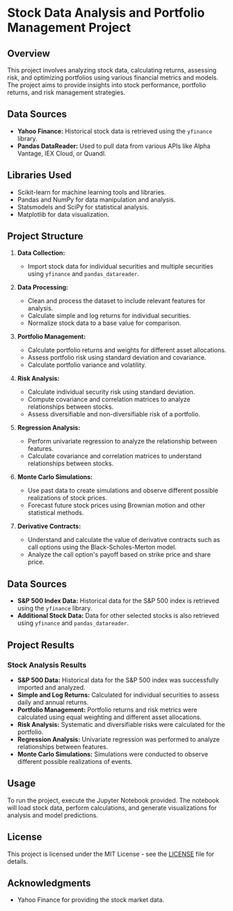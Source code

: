 # Stock Data Analysis and Portfolio Management Project

## Overview

This project involves analyzing stock data, calculating returns, assessing risk, and optimizing portfolios using various financial metrics and models. The project aims to provide insights into stock performance, portfolio returns, and risk management strategies.

## Data Sources

- **Yahoo Finance:** Historical stock data is retrieved using the `yfinance` library.
- **Pandas DataReader:** Used to pull data from various APIs like Alpha Vantage, IEX Cloud, or Quandl.

## Libraries Used
- Scikit-learn for machine learning tools and libraries.
- Pandas and NumPy for data manipulation and analysis.
- Statsmodels and SciPy for statistical analysis.
- Matplotlib for data visualization.

## Project Structure

1. **Data Collection:**
   - Import stock data for individual securities and multiple securities using `yfinance` and `pandas_datareader`.

2. **Data Processing:**
   - Clean and process the dataset to include relevant features for analysis.
   - Calculate simple and log returns for individual securities.
   - Normalize stock data to a base value for comparison.

3. **Portfolio Management:**
   - Calculate portfolio returns and weights for different asset allocations.
   - Assess portfolio risk using standard deviation and covariance.
   - Calculate portfolio variance and volatility.

4. **Risk Analysis:**
   - Calculate individual security risk using standard deviation.
   - Compute covariance and correlation matrices to analyze relationships between stocks.
   - Assess diversifiable and non-diversifiable risk of a portfolio.

5. **Regression Analysis:**
   - Perform univariate regression to analyze the relationship between features.
   - Calculate covariance and correlation matrices to understand relationships between stocks.

6. **Monte Carlo Simulations:**
   - Use past data to create simulations and observe different possible realizations of stock prices.
   - Forecast future stock prices using Brownian motion and other statistical methods.

7. **Derivative Contracts:**
   - Understand and calculate the value of derivative contracts such as call options using the Black-Scholes-Merton model.
   - Analyze the call option's payoff based on strike price and share price.

## Data Sources

- **S&P 500 Index Data:** Historical data for the S&P 500 index is retrieved using the `yfinance` library.
- **Additional Stock Data:** Data for other selected stocks is also retrieved using `yfinance` and `pandas_datareader`.

## Project Results

### Stock Analysis Results
- **S&P 500 Data:** Historical data for the S&P 500 index was successfully imported and analyzed.
- **Simple and Log Returns:** Calculated for individual securities to assess daily and annual returns.
- **Portfolio Management:** Portfolio returns and risk metrics were calculated using equal weighting and different asset allocations.
- **Risk Analysis:** Systematic and diversifiable risks were calculated for the portfolio.
- **Regression Analysis:** Univariate regression was performed to analyze relationships between features.
- **Monte Carlo Simulations:** Simulations were conducted to observe different possible realizations of events.

## Usage

To run the project, execute the Jupyter Notebook provided. The notebook will load stock data, perform calculations, and generate visualizations for analysis and model predictions.

## License

This project is licensed under the MIT License - see the [LICENSE](LICENSE) file for details.

## Acknowledgments

- Yahoo Finance for providing the stock market data.
